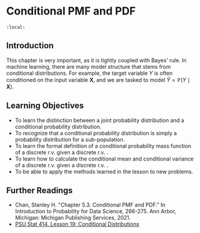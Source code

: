 # Conditional PMF and PDF

```{contents}
:local:
```

## Introduction

This chapter is very important, as it is tightly coupled with Bayes' rule. In
machine learning, there are many model structure that stems from conditional
distributions. For example, the target variable $Y$ is often conditioned on the
input variable $\mathbf{X}$, and we are tasked to model
$\hat{Y}=\mathbb{P}(Y \mid \mathbf{X})$.

## Learning Objectives

-   To learn the distinction between a joint probability distribution and a
    conditional probability distribution.
-   To recognize that a conditional probability distribution is simply a
    probability distribution for a sub-population.
-   To learn the formal definition of a conditional probability mass function of
    a discrete r.v. given a discrete r.v. .
-   To learn how to calculate the conditional mean and conditional variance of a
    discrete r.v. given a discrete r.v. .
-   To be able to apply the methods learned in the lesson to new problems.

## Further Readings

-   Chan, Stanley H. "Chapter 5.3. Conditional PMF and PDF." In Introduction to
    Probability for Data Science, 266-275. Ann Arbor, Michigan: Michigan
    Publishing Services, 2021.
-   [PSU Stat 414. Lesson 19: Conditional Distributions](https://online.stat.psu.edu/stat414/lesson/19)
